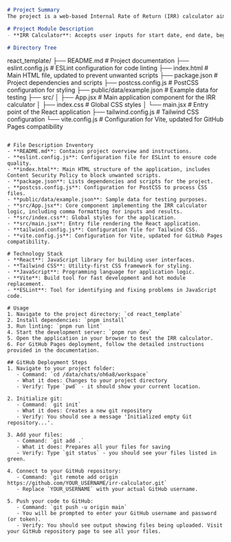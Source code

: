 ```markdown
# Project Summary
The project is a web-based Internal Rate of Return (IRR) calculator aimed at assisting users in calculating their investment returns over specified periods. Developed using React, JavaScript, and Tailwind CSS, the application allows users to input financial data such as start and end dates and balances to derive a clear percentage result of the IRR. The focus is on enhancing user experience through robust input validation, error handling, and a responsive interface, making it an essential tool for individuals engaged in financial analysis.

# Project Module Description
- **IRR Calculator**: Accepts user inputs for start date, end date, beginning balance, and ending balance to calculate and display the IRR. Features include input validation, error handling, comma separators for numerical inputs, and a responsive design.

# Directory Tree
```
react_template/
├── README.md              # Project documentation
├── eslint.config.js       # ESLint configuration for code linting
├── index.html             # Main HTML file, updated to prevent unwanted scripts
├── package.json           # Project dependencies and scripts
├── postcss.config.js      # PostCSS configuration for styling
├── public/data/example.json # Example data for testing
├── src/
│   ├── App.jsx            # Main application component for the IRR calculator
│   ├── index.css          # Global CSS styles
│   └── main.jsx           # Entry point of the React application
├── tailwind.config.js      # Tailwind CSS configuration
└── vite.config.js         # Configuration for Vite, updated for GitHub Pages compatibility
```

# File Description Inventory
- **README.md**: Contains project overview and instructions.
- **eslint.config.js**: Configuration file for ESLint to ensure code quality.
- **index.html**: Main HTML structure of the application, includes Content Security Policy to block unwanted scripts.
- **package.json**: Lists dependencies and scripts for the project.
- **postcss.config.js**: Configuration for PostCSS to process CSS files.
- **public/data/example.json**: Sample data for testing purposes.
- **src/App.jsx**: Core component implementing the IRR calculator logic, including comma formatting for inputs and results.
- **src/index.css**: Global styles for the application.
- **src/main.jsx**: Entry file rendering the React application.
- **tailwind.config.js**: Configuration file for Tailwind CSS.
- **vite.config.js**: Configuration for Vite, updated for GitHub Pages compatibility.

# Technology Stack
- **React**: JavaScript library for building user interfaces.
- **Tailwind CSS**: Utility-first CSS framework for styling.
- **JavaScript**: Programming language for application logic.
- **Vite**: Build tool for fast development and hot module replacement.
- **ESLint**: Tool for identifying and fixing problems in JavaScript code.

# Usage
1. Navigate to the project directory: `cd react_template`
2. Install dependencies: `pnpm install`
3. Run linting: `pnpm run lint`
4. Start the development server: `pnpm run dev`
5. Open the application in your browser to test the IRR calculator.
6. For GitHub Pages deployment, follow the detailed instructions provided in the documentation.

## GitHub Deployment Steps
1. Navigate to your project folder:
   - Command: `cd /data/chats/oh6a8/workspace`
   - What it does: Changes to your project directory
   - Verify: Type `pwd` - it should show your current location.

2. Initialize git:
   - Command: `git init`
   - What it does: Creates a new git repository
   - Verify: You should see a message 'Initialized empty Git repository...'.

3. Add your files:
   - Command: `git add .`
   - What it does: Prepares all your files for saving
   - Verify: Type `git status` - you should see your files listed in green.

4. Connect to your GitHub repository:
   - Command: `git remote add origin https://github.com/YOUR_USERNAME/irr-calculator.git`
   - Replace `YOUR_USERNAME` with your actual GitHub username.

5. Push your code to GitHub:
   - Command: `git push -u origin main`
   - You will be prompted to enter your GitHub username and password (or token).
   - Verify: You should see output showing files being uploaded. Visit your GitHub repository page to see all your files.
